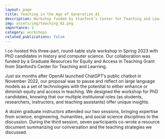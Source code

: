 ```yaml
---
layout: page
title: Teaching in the Age of Generative AI
description: Workshop funded by Stanford’s Center for Teaching and Learning
img: assets/img/teaching_AI.png
importance: 1
category: workshops
related_publications: false
---
```


I co-hosted this three-part, round-table style workshop in Spring 2023 with PhD candidates in history and computer science. Our collaboration was funded by a Graduate Resources for Equity and Access in Teaching Grant from Stanford’s Center for Teaching and Learning.

Just six months after OpenAI launched ChatGPT’s public chatbot in November 2022, our proposal was to pause and reflect on large language models as a set of technologies with the potential to either enhance or diminish equity and access in teaching. We designed the workshop for PhD candidates, knowing that our multiple instituional roles (as students, researchers, instructors, and teaching assistants) offer unique insights.

A dozen graduate instructors attended our two sessions, bringing expertise from science, engineering, humanities, and social science disciplines to the discussion. During the third session, seven participants co-wrote a resource document summarizing our conversation and the teaching strategies we discussed.
